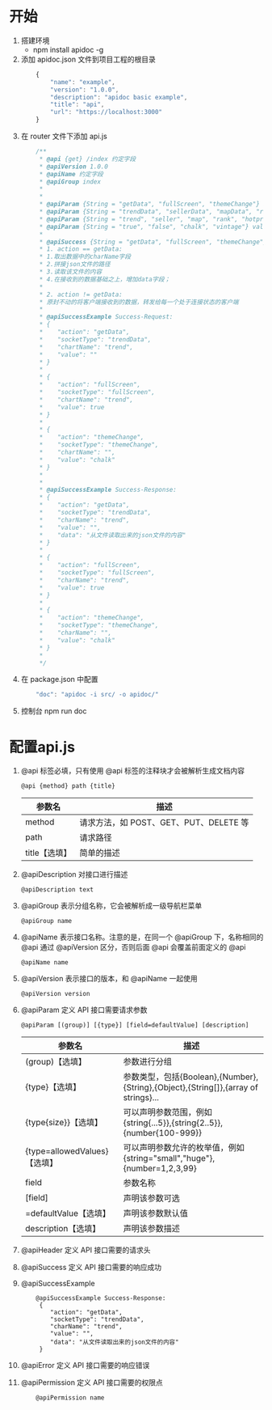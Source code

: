 # 开始
1. 搭建环境
    * npm install apidoc -g
2. 添加 apidoc.json 文件到项目工程的根目录
    ```javascript
        {
            "name": "example",
            "version": "1.0.0",
            "description": "apidoc basic example",
            "title": "api",
            "url": "https://localhost:3000"
        }
    ```
3. 在 router 文件下添加 api.js
    ```javascript
        /**
         * @api {get} /index 约定字段
         * @apiVersion 1.0.0
         * @apiName 约定字段
         * @apiGroup index
         *
         *
         * @apiParam {String = "getData", "fullScreen", "themeChange"} action  代表某些行为；分别是获取图表数据、全屏事件、主题切换事件
         * @apiParam {String = "trendData", "sellerData", "mapData", "rankData", "hotData", "stockData", "fullScreen", "themeChange"} socketType 代表业务模块类型和前端响应函数的标识
         * @apiParam {String = "trend", "seller", "map", "rank", "hotproduct", "stock"} charName 图表的名称（如果是主题事件，可以不传递此值。因为主题切换事件是需要所有组件都要切换，而全屏和获取* 数据需要标识出是哪个图表）
         * @apiParam {String = "true", "false", "chalk", "vintage"} value 代表具体的数据值。如果全屏事件，true 代表全屏 false 代表非全屏；如果是主题切换事件，可选值有 chalk 或者 vintage
         *
         * @apiSuccess {String = "getData", "fullScreen", "themeChange"} action
         * 1. action == getData:
         * 1.取出数据中的charName字段
         * 2.拼接json文件的路径
         * 3.读取该文件的内容
         * 4.在接收到的数据基础之上，增加data字段；
         *
         * 2. action != getData:
         * 原封不动的将客户端接收到的数据，转发给每一个处于连接状态的客户端
         *
         * @apiSuccessExample Success-Request:
         * {
         *    "action": "getData",
         *    "socketType": "trendData",
         *    "chartName": "trend",
         *    "value": ""
         * }
         *
         * {
         *    "action": "fullScreen",
         *    "socketType": "fullScreen",
         *    "chartName": "trend",
         *    "value": true
         * }
         *
         * {
         *    "action": "themeChange",
         *    "socketType": "themeChange",
         *    "chartName": "",
         *    "value": "chalk"
         * }
         *
         *
         * @apiSuccessExample Success-Response:
         * {
         *    "action": "getData",
         *    "socketType": "trendData",
         *    "charName": "trend",
         *    "value": "",
         *    "data": "从文件读取出来的json文件的内容"
         * }
         *
         * {
         *    "action": "fullScreen",
         *    "socketType": "fullScreen",
         *    "charName": "trend",
         *    "value": true
         * }
         *
         * {
         *    "action": "themeChange",
         *    "socketType": "themeChange",
         *    "charName": "",
         *    "value": "chalk"
         * }
         *
         */

    ```
4. 在 package.json 中配置
    ```javascript
        "doc": "apidoc -i src/ -o apidoc/"
    ```
5. 控制台 npm run doc

# 配置api.js
1. @api 标签必填，只有使用 @api 标签的注释块才会被解析生成文档内容
    ```
    @api {method} path {title}
    ```
    | 参数名 | 描述 |
    |----|----|
    | method| 请求方法，如 POST、GET、PUT、DELETE 等|
    | path | 请求路径 |
    | title【选填】|简单的描述|

2. @apiDescription 对接口进行描述
    ```
    @apiDescription text
    ```

3. @apiGroup 表示分组名称，它会被解析成一级导航栏菜单
    ```
    @apiGroup name
    ```

4. @apiName 表示接口名称。注意的是，在同一个 @apiGroup 下，名称相同的 @api 通过 @apiVersion 区分，否则后面 @api 会覆盖前面定义的 @api
    ```
    @apiName name
    ```

5. @apiVersion 表示接口的版本，和 @apiName 一起使用
    ```
    @apiVersion version
    ```

6. @apiParam 定义 API 接口需要请求参数
    ```
    @apiParam [(group)] [{type}] [field=defaultValue] [description]
    ```
    | 参数名 | 描述 |
    |----|----|
    | (group)【选填】 | 参数进行分组 |
    | {type}【选填】 | 参数类型，包括{Boolean},{Number},{String},{Object},{String[]},{array of strings}... |
    | {type{size}}【选填】 | 可以声明参数范围，例如{string{...5}},{string{2..5}},{number{100-999}} |
    | {type=allowedValues}【选填】 | 可以声明参数允许的枚举值，例如{string="small","huge"},{number=1,2,3,99} |
    | field | 参数名称 |
    | [field] | 声明该参数可选 |
    | =defaultValue【选填】 | 声明该参数默认值 |
    | description【选填】 | 声明该参数描述 |

7. @apiHeader 定义 API 接口需要的请求头

8. @apiSuccess 定义 API 接口需要的响应成功

9. @apiSuccessExample 
    ```
        @apiSuccessExample Success-Response:
         {
            "action": "getData",
            "socketType": "trendData",
            "charName": "trend",
            "value": "",
            "data": "从文件读取出来的json文件的内容"
         }
    ```
10. @apiError 定义 API 接口需要的响应错误

11. @apiPermission 定义 API 接口需要的权限点
    ```
        @apiPermission name
    ```